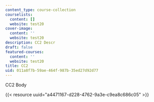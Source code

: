 ```yaml
---
content_type: course-collection
courselists:
  content: []
  website: test20
cover-image:
  content: ''
  website: test20
description: CC2 Descr
draft: false
featured-courses:
  content: ''
  website: test20
title: CC2
uid: 011a8f7b-59ae-464f-987b-35ed27d92d77
---
```

CC2 Body

{{< resource uuid="a4471167-d228-4762-9a3e-c9ea8c686c05" >}}